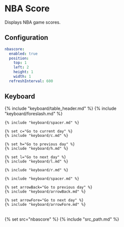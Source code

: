 # NBA Score

Displays NBA game scores.

## Configuration

```yaml
nbascore:
  enabled: true
  position:
    top: 1
    left: 2
    height: 1
    width: 1
  refreshInterval: 600
```

## Keyboard

<table>
  {% include "keyboard/table_header.md" %}

  <tbody>
    {% include "keyboard/foreslash.md" %}
   
    {% include "keyboard/spacer.md" %}

    {% set c="Go to current day" %}
    {% include "keyboard/c.md" %}

    {% set h="Go to previous day" %}
    {% include "keyboard/h.md" %}

    {% set l="Go to next day" %}
    {% include "keyboard/l.md" %}

    {% include "keyboard/r.md" %}

    {% include "keyboard/spacer.md" %}

    {% set arrowBack="Go to previous day" %}
    {% include "keyboard/arrowBack.md" %}

    {% set arrowFore="Go to next day" %}
    {% include "keyboard/arrowFore.md" %}
  </tbody>
</table>

{% set src="nbascore" %}
{% include "src_path.md" %}